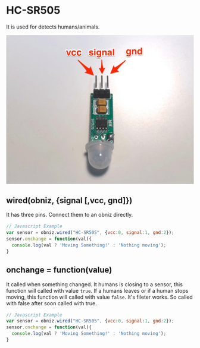 # HC-SR505

It is used for detects humans/animals.

![](image.jpg)


## wired(obniz, {signal [,vcc, gnd]})

It has three pins. Connect them to an obniz directly.

```Javascript
// Javascript Example
var sensor = obniz.wired("HC-SR505", {vcc:0, signal:1, gnd:2});
sensor.onchange = function(val){
  console.log(val ? 'Moving Something!' : 'Nothing moving');
}
```

## onchange = function(value)

It called when something changed.
It humans is closing to a sensor, this function will called with value ```true```.
If a humans leaves or if a human stops moving, this function will called with value ```false```.
It's fileter works. So called with false after soon called with true.

```Javascript
// Javascript Example
var sensor = obniz.wired("HC-SR505", {vcc:0, signal:1, gnd:2});
sensor.onchange = function(val){
  console.log(val ? 'Moving Something!' : 'Nothing moving');
}
```